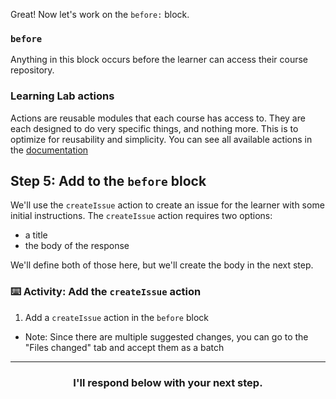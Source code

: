 Great! Now let's work on the `before:` block.

### `before`
Anything in this block occurs before the learner can access their course repository.

### Learning Lab actions
Actions are reusable modules that each course has access to. They are each designed to do very specific things, and nothing more. This is to optimize for reusability and simplicity. You can see all available actions in the [documentation](https://github.github.com/learning-lab-equipment/#/actions/)

## Step 5: Add to the `before` block

We'll use the `createIssue` action to create an issue for the learner with some initial instructions. The `createIssue` action requires two options:
- a title
- the body of the response

We'll define both of those here, but we'll create the body in the next step.

### :keyboard: Activity: Add the `createIssue` action

1. Add a `createIssue` action in the `before` block
  - Note: Since there are multiple suggested changes, you can go to the "Files changed" tab and accept them as a batch

<hr>
<h3 align="center">I'll respond below with your next step.</h3>
